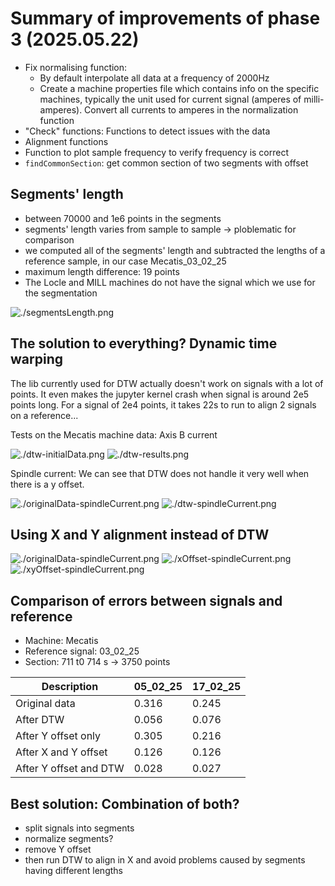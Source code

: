# Summary of improvements of phase 3 (2025.05.22)

- Fix normalising function:
  - By default interpolate all data at a frequency of 2000Hz
  - Create a machine properties file which contains info on the specific machines, typically the unit used for current signal (amperes of milli-amperes). Convert all currents to amperes in the normalization function
- "Check" functions: Functions to detect issues with the data
- Alignment functions
- Function to plot sample frequency to verify frequency is correct
- `findCommonSection`: get common section of two segments with offset

## Segments' length

- between 70000 and 1e6 points in the segments
- segments' length varies from sample to sample -> ploblematic for comparison
- we computed all of the segments' length and subtracted the lengths of a reference sample, in our case Mecatis_03_02_25
- maximum length difference: 19 points
- The Locle and MILL machines do not have the signal which we use for the segmentation

![./segmentsLength.png](./segmentsLength.png)

## The solution to everything? Dynamic time warping

The lib currently used for DTW actually doesn't work on signals with a lot of points. It even makes the jupyter kernel crash when signal is around 2e5 points long. For a signal of 2e4 points, it takes 22s to run to align 2 signals on a reference...

Tests on the Mecatis machine data: Axis B current

![./dtw-initialData.png](./dtw-initialData.png)
![./dtw-results.png](./dtw-results.png)

Spindle current: We can see that DTW does not handle it very well when there is a y offset.

![./originalData-spindleCurrent.png](./originalData-spindleCurrent.png)
![./dtw-spindleCurrent.png](./dtw-spindleCurrent.png)

## Using X and Y alignment instead of DTW

![./originalData-spindleCurrent.png](./originalData-spindleCurrent.png)
![./xOffset-spindleCurrent.png](./xOffset-spindleCurrent.png)
![./xyOffset-spindleCurrent.png](./xyOffset-spindleCurrent.png)

## Comparison of errors between signals and reference

- Machine: Mecatis
- Reference signal: 03_02_25
- Section: 711 t0 714 s -> 3750 points

| Description            | 05_02_25 | 17_02_25 |
| ---------------------- | -------- | -------- |
| Original data          | 0.316    | 0.245    |
| After DTW              | 0.056    | 0.076    |
| After Y offset only    | 0.305    | 0.216    |
| After X and Y offset   | 0.126    | 0.126    |
| After Y offset and DTW | 0.028    | 0.027    |

## Best solution: Combination of both?

- split signals into segments
- normalize segments?
- remove Y offset
- then run DTW to align in X and avoid problems caused by segments having different lengths
